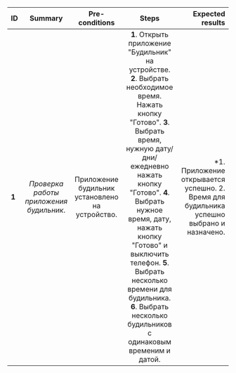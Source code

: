 ID | Summary | Pre-conditions | Steps | Expected results
:--|:-------:|:--------------:|:-----:|-----------------:
**1** | *Проверка работы приложения будильник*. | Приложение будильник установлено на устройство.  | **1**. Открыть приложение "Будильник" на устройстве. **2**. Выбрать необходимое время. Нажать кнопку "Готово". **3**. Выбрать время, нужную дату/дни/ежедневно нажать кнопку "Готово".  **4**. Выбрать нужное время, дату, нажать кнопку "Готово" и выключить телефон. **5**. Выбрать несколько времени для будильника. **6**. Выбрать несколько будильников с одинаковым временим и датой.   | *1. Приложение открывается успешно. 2. Время для будильника успешно выбрано и назначено.
